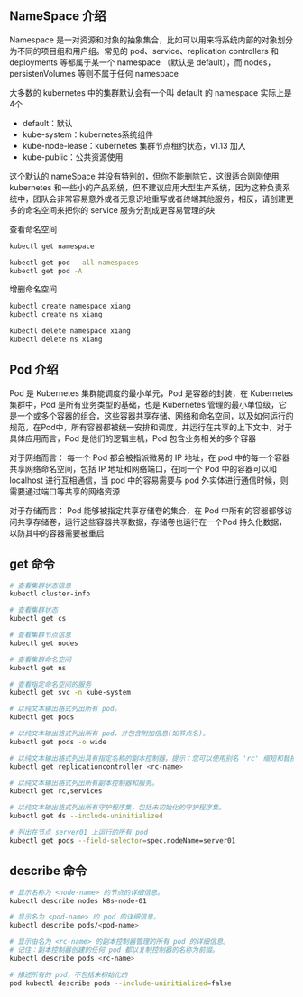 ## NameSpace 介绍

Namespace 是一对资源和对象的抽象集合，比如可以用来将系统内部的对象划分为不同的项目组和用户组。常见的 pod、service、replication controllers 和 deployments 等都属于某一个 namespace （默认是 default），而 nodes，persistenVolumes 等则不属于任何 namespace

大多数的 kubernetes 中的集群默认会有一个叫 default 的 namespace 实际上是4个

+ default：默认
+ kube-system：kubernetes系统组件
+ kube-node-lease：kubernetes 集群节点租约状态，v1.13 加入
+ kube-public：公共资源使用

这个默认的 nameSpace 并没有特别的，但你不能删除它，这很适合刚刚使用 kubernetes 和一些小的产品系统，但不建议应用大型生产系统，因为这种负责系统中，团队会非常容易意外或者无意识地重写或者终端其他服务，相反，请创建更多的命名空间来把你的 service 服务分割成更容易管理的块

查看命名空间

```sh
kubectl get namespace

kubectl get pod --all-namespaces
kubectl get pod -A
```

增删命名空间

```sh
kubectl create namespace xiang
kubectl create ns xiang

kubectl delete namespace xiang
kubectl delete ns xiang
```



## Pod 介绍

Pod 是 Kubernetes 集群能调度的最小单元，Pod 是容器的封装，在 Kubernetes 集群中，Pod 是所有业务类型的基础，也是 Kubernetes 管理的最小单位级，它是一个或多个容器的组合，这些容器共享存储、网络和命名空间，以及如何运行的规范，在Pod中，所有容器都被统一安排和调度，并运行在共享的上下文中，对于具体应用而言，Pod 是他们的逻辑主机，Pod 包含业务相关的多个容器

对于网络而言： 每一个 Pod 都会被指派微易的 IP 地址，在 pod 中的每一个容器共享网络命名空间，包括 IP 地址和网络端口，在同一个 Pod 中的容器可以和 localhost 进行互相通信，当 pod 中的容易需要与 pod 外实体进行通信时候，则需要通过端口等共享的网络资源

对于存储而言： Pod 能够被指定共享存储卷的集合，在 Pod 中所有的容器都够访问共享存储卷，运行这些容器共享数据，存储卷也运行在一个Pod 持久化数据，以防其中的容器需要被重启



## get 命令

```sh
# 查看集群状态信息
kubectl cluster-info

# 查看集群状态
kubectl get cs

# 查看集群节点信息
kubectl get nodes

# 查看集群命名空间
kubectl get ns

# 查看指定命名空间的服务
kubectl get svc -n kube-system

# 以纯文本输出格式列出所有 pod。
kubectl get pods

# 以纯文本输出格式列出所有 pod，并包含附加信息(如节点名)。
kubectl get pods -o wide

# 以纯文本输出格式列出具有指定名称的副本控制器。提示：您可以使用别名 'rc' 缩短和替换 'replicationcontroller' 资源类型。
kubectl get replicationcontroller <rc-name>

# 以纯文本输出格式列出所有副本控制器和服务。
kubectl get rc,services

# 以纯文本输出格式列出所有守护程序集，包括未初始化的守护程序集。
kubectl get ds --include-uninitialized

# 列出在节点 server01 上运行的所有 pod
kubectl get pods --field-selector=spec.nodeName=server01
```



## describe 命令

```sh
# 显示名称为 <node-name> 的节点的详细信息。
kubectl describe nodes k8s-node-01

# 显示名为 <pod-name> 的 pod 的详细信息。
kubectl describe pods/<pod-name>

# 显示由名为 <rc-name> 的副本控制器管理的所有 pod 的详细信息。 
# 记住：副本控制器创建的任何 pod 都以复制控制器的名称为前缀。
kubectl describe pods <rc-name> 

# 描述所有的 pod，不包括未初始化的
pod kubectl describe pods --include-uninitialized=false
```

